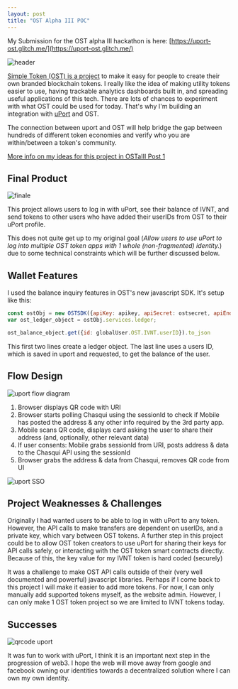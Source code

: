 ```yaml
---
layout: post
title: "OST Alpha III POC"
---
```


My Submission for the OST alpha III hackathon is here: [https://uport-ost.glitch.me/](https://uport-ost.glitch.me/)

![header](https://i.imgur.com/xyUlWlM.png)

[Simple Token (OST) is a project](https://ost.com/) to make it easy for people to create their own branded blockchain tokens.  I really like the idea of making utility tokens easier to use, having trackable analytics dashboards built in, and spreading useful applications of this tech.  There are lots of chances to experiment with what OST could be used for today.  That's why I'm building an integration with [uPort](https://www.uport.me/) and OST.

The connection between uport and OST will help bridge the gap between hundreds of different token economies and verify who you are within/between a token's community.

[More info on my ideas for this project in OSTaIII Post 1](./2018-07-21-Own-your-own-identity-plus-OST.md)

## Final Product

![finale](https://i.imgur.com/P3SwX9O.png)

This project allows users to log in with uPort, see their balance of IVNT, and send tokens to other users who have added their userIDs from OST to their uPort profile.

This does not quite get up to my original goal (*Allow users to use uPort to log into multiple OST token apps with 1 whole (non-fragmented) identity.*) due to some technical constraints which will be further discussed below.

## Wallet Features

I used the balance inquiry features in OST's new javascript SDK.
It's setup like this:

~~~javascript
const ostObj = new OSTSDK({apiKey: apikey, apiSecret: ostsecret, apiEndpoint: apiEndpoint});
var ost_ledger_object = ostObj.services.ledger;

ost_balance_object.get({id: globalUser.OST.IVNT.userID}).to_json
~~~
This first two lines create a ledger object. The last line uses a users ID, which is saved in uport and requested, to get the balance of the user.


## Flow Design

![uport flow diagram](https://developer.uport.me/diag1a-fcb6d01dc49e48c491272ac0ea4fca0f.svg)
1. Browser displays QR code with URI
2. Browser starts polling Chasqui using the sessionId to check if Mobile has posted the address & any other info required by the 3rd party app.
3. Mobile scans QR code, displays card asking the user to share their address (and, optionally, other relevant data)
4. If user consents: Mobile grabs sessionId from URI, posts address & data to the Chasqui API using the sessionId
5. Browser grabs the address & data from Chasqui, removes QR code from UI

![uport SSO](https://i.imgur.com/HNOkNBl.png)


## Project Weaknesses & Challenges

Originally I had wanted users to be able to log in with uPort to any token.  However, the API calls to make transfers are dependent on userIDs, and a private key, which vary between OST tokens.  A further step in this project could be to allow OST token creators to use uPort for sharing their keys for API calls safely, or interacting with the OST token smart contracts directly. Because of this, the key value for my IVNT token is hard coded (securely)

It was a challenge to make OST API calls outside of their (very well documented and powerful) javascript libraries.  Perhaps if I come back to this project I will make it easier to add more tokens.  For now, I can only manually add supported tokens myself, as the website admin.  However, I can only make 1 OST token project so we are limited to IVNT tokens today.

## Successes

![qrcode uport](https://i.imgur.com/yy8aiC6.png)

It was fun to work with uPort, I think it is an important next step in the progression of web3.  I hope the web will move away from google and facebook owning our identities towards a decentralized solution where I can own my own identity.
